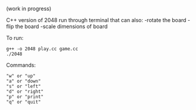 (work in progress)

C++ version of 2048 run through terminal that can also:
-rotate the board
-flip the board
-scale dimensions of board

To run:
```
g++ -o 2048 play.cc game.cc
./2048
```

Commands:
```
"w" or "up"
"a" or "down"
"s" or "left"
"d" or "right"
"p" or "print"
"q" or "quit"
```

